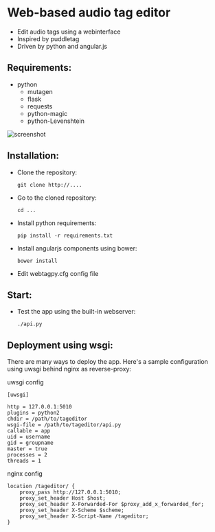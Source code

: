 Web-based audio tag editor
==========

- Edit audio tags using a webinterface
- Inspired by puddletag
- Driven by python and angular.js

Requirements:
-------------

- python
	- mutagen
	- flask
	- requests
	- python-magic
	- python-Levenshtein

![screenshot](http://i.imgur.com/ZsNOPj5.png?1)

Installation:
-------------
 - Clone the repository:
 
	``git clone http://....``
	
 - Go to the cloned repository:
 
	``cd ...``
	
 - Install python requirements:
 
	``pip install -r requirements.txt``
	
 - Install angularjs components using bower:

	``bower install``

 - Edit webtagpy.cfg config file


Start:
-----------
 - Test the app using the built-in webserver:

	``./api.py``

Deployment using wsgi:
-----------

There are many ways to deploy the app. Here's a sample configuration using uwsgi behind nginx as reverse-proxy:

uwsgi config 


	[uwsgi]
	
	http = 127.0.0.1:5010
	plugins = python2
	chdir = /path/to/tageditor
	wsgi-file = /path/to/tageditor/api.py
	callable = app
	uid = username
	gid = groupname
	master = true
	processes = 2
	threads = 1

nginx config 

    location /tageditor/ {
        proxy_pass http://127.0.0.1:5010;
        proxy_set_header Host $host;
        proxy_set_header X-Forwarded-For $proxy_add_x_forwarded_for;
        proxy_set_header X-Scheme $scheme;
        proxy_set_header X-Script-Name /tageditor;
    }

